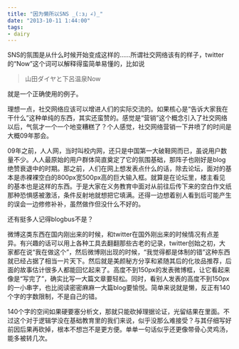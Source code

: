 ```yaml
---
title: "因为懒所以SNS _(:з」∠)_"
date: "2013-10-11 1:44:00"
tags:
- dairy
---
```

SNS的氛围是从什么时候开始变成这样的……所谓社交网络该有的样子，twitter的“Now”这个词可以解释得蛮简单易懂的，比如说

> 山田ダイヤと下呂温泉Now

就是一个正确使用的例子。

理想一点，社交网络应该可以增进人们的实际交流的。如果核心是“告诉大家我在干什么”这种单纯的东西，其实还蛮赞的。感觉是“营销”这个概念引入了社交网络以后，气氛才一个一个地变糟糕了？个人感觉，社交网络营销一下井喷了的时间是大概09年那会。

09年之前，人人网，当时叫校内网，还只是中国第一大破鞋网而已，虽说用户数量不少。人人最原始的用户群体简直奠定了它的氛围基础，那阵子也刚好是blog绝赞衰退中的时期。那之前，人们在网上想发表点什么的话，除去论坛，面对的基本是赤裸裸空白的800px宽500px高的巨大输入框。就算是在论坛里，楼主看见的基本也是这样的东西。于是大家在义务教育中面对从前往后传下来的空白作文纸那种恐惧感被激活，条件反射地就想把它填满。还得一边想着别人看到后可能产生的误会一边修修补补，虽然做作但没什么不好的。

还有挺多人记得blogbus不是？

微博这类东西在国内刚出来的时候，和twitter在国外刚出来的时候情况有点差异。有兴趣的话可以用上各种工具去翻翻那些古老的记录，twitter创始之初，大家都在说“我在做这个”，然后微博刚出现的时候，“我觉得都是体制的错”这种东西就已经占据了相当一片天下。然后就是美颜秘方分享和紧随其后的化妆品推荐，后面的故事估计很多人都能回忆起来了。高度不到150px的发表微博框，让它看起来像是“写完了”，确实比写一大篇文章要轻松。同时，看别人发表的高度不到150px的一小串字，也比阅读密密麻麻一大篇blog要愉悦。简单来说就是懒，反正有140个字的字数限制，不是自己的错。

140个字的空间如果硬要塞分析文，那就只能砍掉理据论证，光留结果在里面。不过这个对于逻辑学没在基础教育里的我们来说，似乎没那么难接受？与其仔细写好前因后果再砍掉，根本不想岂不是更方便。单单一句话似乎还更像带骨心灵鸡汤，能多被转几次。